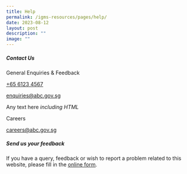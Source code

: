 ```yaml
---
title: Help
permalink: /igms-resources/pages/help/
date: 2023-08-12
layout: post
description: ""
image: ""
---
```

<section class="bp-section is-small padding--bottom--lg">
    <div class="bp-container">
        <div class="row">
            <div class="col is-12"><div class="row is-multiline margin--bottom--xl">
                        <div class="col is-12 padding--bottom--none">
                            <h5 class="has-text-secondary"><b>Contact Us</b></h5>
                        </div><div class="col is-4">
                                    <div><p class="has-text-weight-semibold margin--top--none margin--bottom--none">General Enquiries &amp; Feedback</p><p class="margin--top--none margin--bottom--none"><a href="tel:+6561234567">
                                                        <u>+65 6123 4567</u>
                                                    </a></p><p class="margin--top--none margin--bottom--none"><a href="mailto:enquiries@abc.gov.sg">
                                                        <u>enquiries@abc.gov.sg</u>
                                                    </a></p><p class="margin--top--none margin--bottom--none">Any text here <i>including HTML</i></p></div>
                                </div><div class="col is-8">
                                    <div><p class="has-text-weight-semibold margin--top--none margin--bottom--none">Careers</p><p class="margin--top--none margin--bottom--none"><a href="mailto:careers@abc.gov.sg">
                                                        <u>careers@abc.gov.sg</u>
                                                    </a></p></div>
                                </div></div><div class="row is-multiline margin--bottom--lg">
                        <div class="col is-12 padding--bottom--none">
                            <h5 class="has-text-secondary has-text-weight-semibold">Send us your feedback</h5>
                        </div>
                        <div class="col is-12"><p>
                                If you have a query, feedback or wish to report a problem related to this website,
                                please fill in the <a href="/Feedback/"><u>online form</u></a>.
                            </p>
                        </div>
                    </div></div>
        </div>
    </div>
</section>